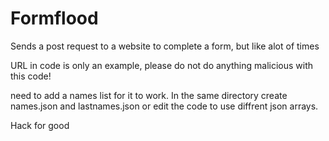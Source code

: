 # Formflood
Sends a post request to a website to complete a form, but like alot of times

URL in code is only an example, please do not do anything malicious with this code!

need to add a names list for it to work. In the same directory create names.json and lastnames.json or edit the code to use diffrent json arrays.

Hack for good
